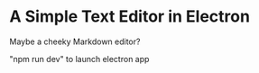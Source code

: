 # A Simple Text Editor in Electron
Maybe a cheeky Markdown editor?

"npm run dev" to launch electron app